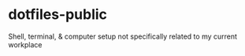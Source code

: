 # dotfiles-public
Shell, terminal, &amp; computer setup not specifically related to my current workplace

